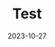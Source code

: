 ---
title: Test
#summary: Take full control of your personal brand and privacy by migrating away from the big tech platforms!
date: 2023-10-27
text: Test text
---